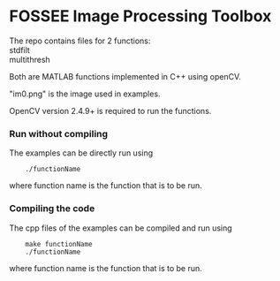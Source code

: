 # FOSSEE Image Processing Toolbox

The repo contains files for 2 functions:
<br>stdfilt
<br>multithresh

Both are MATLAB functions implemented in C++ using openCV. 

"im0.png" is the image used in examples.

OpenCV version 2.4.9+ is required to run the functions. 

### Run without compiling

The examples can be directly run using
```
    ./functionName
```
    
where function name is the function that is to be run.

### Compiling the code

The cpp files of the examples can be compiled and run using
```
    make functionName
    ./functionName
```

where function name is the function that is to be run.

